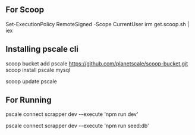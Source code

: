 ## For Scoop

Set-ExecutionPolicy RemoteSigned -Scope CurrentUser
irm get.scoop.sh | iex

## Installing pscale cli

scoop bucket add pscale https://github.com/planetscale/scoop-bucket.git
scoop install pscale mysql

scoop update pscale

## For Running

pscale connect scrapper dev --execute 'npm run dev'

pscale connect scrapper dev --execute 'npm run seed:db'
